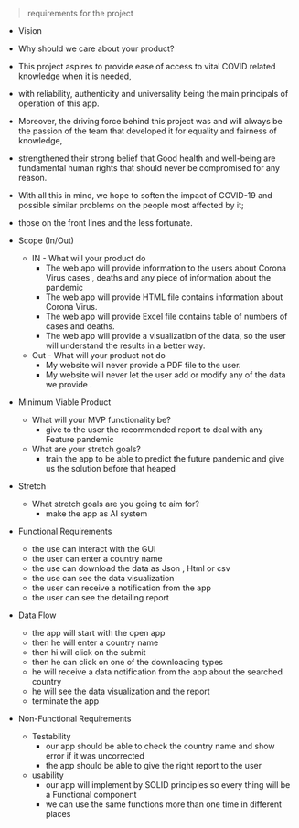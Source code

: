 > requirements for the project


- Vision
- Why should we care about your product?
- This project aspires to provide ease of access to vital COVID related knowledge when it is needed,
- with reliability, authenticity and universality being the main principals of operation of this app.
- Moreover, the driving force behind this project was and will always be the passion of the team that developed it for equality and fairness of knowledge,
- strengthened their strong belief that Good health and well-being are fundamental human rights that should never be compromised for any reason.
- With all this in mind, we hope to soften the impact of COVID-19 and possible similar problems on the people most affected by it;
- those on the front lines and the less fortunate.


- Scope (In/Out)
  - IN - What will your product do
    - The web app will provide information to the users about Corona Virus cases , deaths and any piece of information about the pandemic 
    - The web app will provide HTML file contains information about Corona Virus.
    - The web app will provide Excel file contains table of numbers of cases and deaths.
    - The web app will provide a visualization of the data, so the user will understand the results in a better way. 
  - Out - What will your product not do
    - My website will never provide a PDF file to the user. 
    - My website will never let the user add or modify any of the data we provide .


- Minimum Viable Product 
  - What will your MVP functionality be?
    - give to the user the recommended report to deal with any Feature pandemic
  - What are your stretch goals?
    - train the app to be able to predict the future pandemic and give us the solution before that heaped
- Stretch
  - What stretch goals are you going to aim for?
    - make the app as AI system 


- Functional Requirements
  - the use can interact with the GUI 
  - the user can enter a country name 
  - the use can download the data as Json , Html or csv 
  - the use can see the data visualization
  - the user can receive a notification from the app 
  - the user can see the detailing report 


- Data Flow
  - the app will start with the open app 
  - then he will enter a country name 
  - then hi will click on the submit 
  - then he can click on one of the downloading types 
  - he will receive a data notification from the app about the searched country
  - he will see the data visualization and the report 
  - terminate the app 


- Non-Functional Requirements 
  - Testability
    - our app should be able to check the country name and show error if it was uncorrected 
    - the app should be able to give the right report to the user 
  - usability
    - our app will implement by SOLID principles so every thing will be a Functional component
    - we can use the same functions more than one time in different places 
